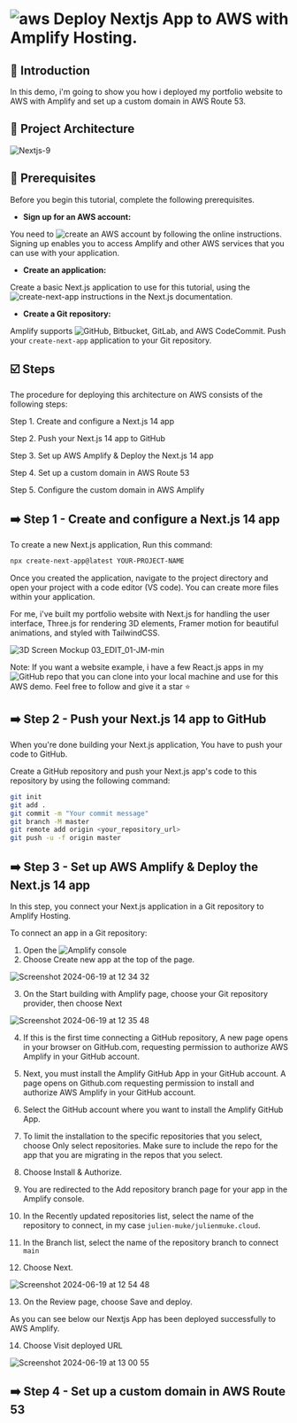 # ![aws](https://github.com/julien-muke/Search-Engine-Website-using-AWS/assets/110755734/01cd6124-8014-4baa-a5fe-bd227844d263)     Deploy Nextjs App to AWS with Amplify Hosting.


## <a name="introduction">🤖 Introduction</a>

In this demo, i'm going to show you how i deployed my portfolio website to AWS with Amplify and set up a custom domain in AWS Route 53.

## <a name="design">📐 Project Architecture</a>

![Nextjs-9](https://github.com/julien-muke/deploy-nextjs-app-on-aws-amplify/assets/110755734/ff268da1-4ef4-40b8-9bec-cee842426f82)


## 📝 Prerequisites

Before you begin this tutorial, complete the following prerequisites.

* **Sign up for an AWS account:**

You need to ![create an AWS account](https://portal.aws.amazon.com/billing/signup#/start/email) by following the online instructions. Signing up enables you to access Amplify and other AWS services that you can use with your application.

* **Create an application:**

Create a basic Next.js application to use for this tutorial, using the ![create-next-app](https://nextjs.org/docs/app/api-reference/create-next-app) instructions in the Next.js documentation.

* **Create a Git repository:**

Amplify supports ![GitHub](https://github.com/signup), Bitbucket, GitLab, and AWS CodeCommit. Push your `create-next-app` application to your Git repository.


## <a name="steps">☑️ Steps</a>

The procedure for deploying this architecture on AWS consists of the following steps:

Step 1. Create and configure a Next.js 14 app

Step 2. Push your Next.js 14 app to GitHub

Step 3. Set up AWS Amplify & Deploy the Next.js 14 app

Step 4. Set up a custom domain in AWS Route 53

Step 5. Configure the custom domain in AWS Amplify


## ➡️ Step 1 - Create and configure a Next.js 14 app

To create a new Next.js application, Run this command:

```bash
npx create-next-app@latest YOUR-PROJECT-NAME
```

Once you created the application, navigate to the project directory and open your project with a code editor (VS code). You can create more files within your application.

For me, i've built my portfolio website with Next.js for handling the user interface, Three.js for rendering 3D elements, Framer motion for beautiful animations, and styled with TailwindCSS.

![3D Screen Mockup 03_EDIT_01-JM-min](https://github.com/julien-muke/deploy-nextjs-app-on-aws-amplify/assets/110755734/06009c5c-6ea5-4afb-a199-764df861d4fd)

Note: If you want a website example, i have a few React.js apps in my ![GitHub repo](https://github.com/julien-muke) that you can clone into your local machine and use for this AWS demo. Feel free to follow and give it a star ⭐


## ➡️ Step 2 - Push your Next.js 14 app to GitHub

When you're done building your Next.js application, You have to push your code to GitHub.

Create a GitHub repository and push your Next.js app's code to this repository by using the following command:

```bash
git init
git add .
git commit -m "Your commit message"
git branch -M master
git remote add origin <your_repository_url>
git push -u -f origin master
```

## ➡️ Step 3 - Set up AWS Amplify & Deploy the Next.js 14 app

In this step, you connect your Next.js application in a Git repository to Amplify Hosting.

To connect an app in a Git repository:

1. Open the ![Amplify console](https://console.aws.amazon.com/amplify/)
2. Choose Create new app at the top of the page.

![Screenshot 2024-06-19 at 12 34 32](https://github.com/julien-muke/deploy-nextjs-app-on-aws-amplify/assets/110755734/30ed747b-5fdb-4622-b5e1-10212bbadbb2)


3. On the Start building with Amplify page, choose your Git repository provider, then choose Next

![Screenshot 2024-06-19 at 12 35 48](https://github.com/julien-muke/deploy-nextjs-app-on-aws-amplify/assets/110755734/6995955e-4c5e-4f05-8248-739f5aafea30)

4. If this is the first time connecting a GitHub repository, A new page opens in your browser on GitHub.com, requesting permission to authorize AWS Amplify in your GitHub account. 

5. Next, you must install the Amplify GitHub App in your GitHub account. A page opens on Github.com requesting permission to install and authorize AWS Amplify in your GitHub account.

6. Select the GitHub account where you want to install the Amplify GitHub App.

7. To limit the installation to the specific repositories that you select, choose Only select repositories. Make sure to include the repo for the app that you are migrating in the repos that you select.

8. Choose Install & Authorize.

9. You are redirected to the Add repository branch page for your app in the Amplify console.

10. In the Recently updated repositories list, select the name of the repository to connect, in my case `julien-muke/julienmuke.cloud`.

11. In the Branch list, select the name of the repository branch to connect `main`

12. Choose Next.

![Screenshot 2024-06-19 at 12 54 48](https://github.com/julien-muke/deploy-nextjs-app-on-aws-amplify/assets/110755734/76ab9821-3cd5-4044-bdd6-dd2b21f3d954)

13. On the Review page, choose Save and deploy.

As you can see below our Nextjs App has been deployed successfully to AWS Amplify.

14. Choose Visit deployed URL

![Screenshot 2024-06-19 at 13 00 55](https://github.com/julien-muke/deploy-nextjs-app-on-aws-amplify/assets/110755734/93bbf786-cf86-4b88-ad1f-9b62c020fd00)


## ➡️ Step 4 - Set up a custom domain in AWS Route 53





